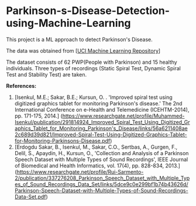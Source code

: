 # Parkinson-s-Disease-Detection-using-Machine-Learning
This project is a ML approach to detect Parkinson's Disease.

The data was obtained from [[UCI Machine Learning Repository](https://archive.ics.uci.edu/ml/datasets/Parkinson+Disease+Spiral+Drawings+Using+Digitized+Graphics+Tablet)] 

The dataset consists of 62 PWP(People with Parkinson) and 15 healthy individuals. Three types of recordings (Static Spiral Test, Dynamic Spiral Test and Stability Test) are taken.

**References:**
1. [Isenkul, M.E.; Sakar, B.E.; Kursun, O. . 'Improved spiral test using digitized graphics tablet for monitoring Parkinson's disease.' The 2nd International Conference on e-Health and Telemedicine (ICEHTM-2014), pp. 171-175, 2014.] (https://www.researchgate.net/profile/Muhammed-Isenkul/publication/291814924_Improved_Spiral_Test_Using_Digitized_Graphics_Tablet_for_Monitoring_Parkinson's_Disease/links/56a6211408ae2c689d39d821/Improved-Spiral-Test-Using-Digitized-Graphics-Tablet-for-Monitoring-Parkinsons-Disease.pdf)
2. [Erdogdu Sakar, B., Isenkul, M., Sakar, C.O., Sertbas, A., Gurgen, F., Delil, S., Apaydin, H., Kursun, O., 'Collection and Analysis of a Parkinson Speech Dataset with Multiple Types of Sound Recordings', IEEE Journal of Biomedical and Health Informatics, vol. 17(4), pp. 828-834, 2013.] (https://www.researchgate.net/profile/Rui-Sarmento-2/publication/337276208_Parkinson_Speech_Dataset_with_Multiple_Types_of_Sound_Recordings_Data_Set/links/5dce9c0e299bf1b74b43626d/Parkinson-Speech-Dataset-with-Multiple-Types-of-Sound-Recordings-Data-Set.pdf)
